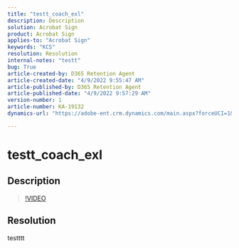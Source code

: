 ```yaml
---
title: "testt_coach_exl"
description: Description
solution: Acrobat Sign
product: Acrobat Sign
applies-to: "Acrobat Sign"
keywords: "KCS"
resolution: Resolution
internal-notes: "testt"
bug: True
article-created-by: D365 Retention Agent
article-created-date: "4/9/2022 9:55:47 AM"
article-published-by: D365 Retention Agent
article-published-date: "4/9/2022 9:57:29 AM"
version-number: 1
article-number: KA-19132
dynamics-url: "https://adobe-ent.crm.dynamics.com/main.aspx?forceUCI=1&pagetype=entityrecord&etn=knowledgearticle&id=20704136-ebb7-ec11-983f-0022480a31b4"

---
```

# testt_coach_exl

## Description



>[!VIDEO](https://video.tv.adobe.com/v/18696?quality=9&amp;learn=on)

 


## Resolution


testttt
